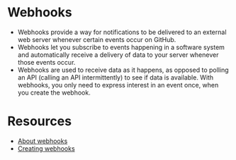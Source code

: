 # Webhooks
- Webhooks provide a way for notifications to be delivered to an external web server whenever certain events occur on GitHub.
- Webhooks let you subscribe to events happening in a software system and automatically receive a delivery of data to your server whenever those events occur.
- Webhooks are used to receive data as it happens, as opposed to polling an API (calling an API intermittently) to see if data is available. With webhooks, you only need to express interest in an event once, when you create the webhook.

# Resources
- [About webhooks](https://docs.github.com/en/webhooks/about-webhooks)
- [Creating webhooks](https://docs.github.com/en/webhooks/using-webhooks/creating-webhooks)